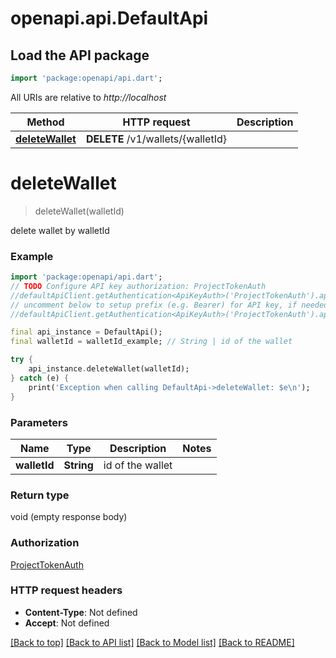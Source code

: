 # openapi.api.DefaultApi

## Load the API package

```dart
import 'package:openapi/api.dart';
```

All URIs are relative to _http://localhost_

| Method                                         | HTTP request                      | Description |
| ---------------------------------------------- | --------------------------------- | ----------- |
| [**deleteWallet**](DefaultApi.md#deletewallet) | **DELETE** /v1/wallets/{walletId} |

# **deleteWallet**

> deleteWallet(walletId)

delete wallet by walletId

### Example

```dart
import 'package:openapi/api.dart';
// TODO Configure API key authorization: ProjectTokenAuth
//defaultApiClient.getAuthentication<ApiKeyAuth>('ProjectTokenAuth').apiKey = 'YOUR_API_KEY';
// uncomment below to setup prefix (e.g. Bearer) for API key, if needed
//defaultApiClient.getAuthentication<ApiKeyAuth>('ProjectTokenAuth').apiKeyPrefix = 'Bearer';

final api_instance = DefaultApi();
final walletId = walletId_example; // String | id of the wallet

try {
    api_instance.deleteWallet(walletId);
} catch (e) {
    print('Exception when calling DefaultApi->deleteWallet: $e\n');
}
```

### Parameters

| Name         | Type       | Description      | Notes |
| ------------ | ---------- | ---------------- | ----- |
| **walletId** | **String** | id of the wallet |

### Return type

void (empty response body)

### Authorization

[ProjectTokenAuth](../README.md#ProjectTokenAuth)

### HTTP request headers

- **Content-Type**: Not defined
- **Accept**: Not defined

[[Back to top]](#) [[Back to API list]](../README.md#documentation-for-api-endpoints) [[Back to Model list]](../README.md#documentation-for-models) [[Back to README]](../README.md)
